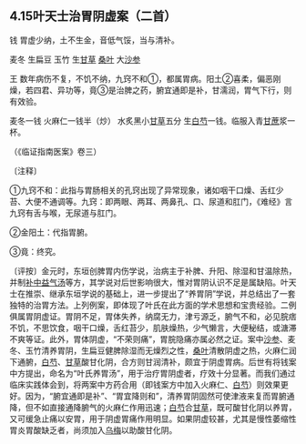 ## 4.15叶天士治胃阴虚案（二首）

钱  胃虚少纳，土不生金，音低气馁，当与清补。

麦冬  生扁豆  玉竹  生[甘草](https://www.gmzyjc.com/read/bc/bc17-0.1.8.0.0.md)  [桑叶](https://www.gmzyjc.com/read/bc/bc01-1.2.3.0.0.md)  大[沙参](https://www.gmzyjc.com/read/bc/bc17-0.4.1.0.0.md)

王  数年病伤不复，不饥不纳，九窍不和①，都属胃病。阳土②喜柔，偏恶刚燥，若四君、异功等，竟③是治脾之药，腑宜通即是补，甘濡润，胃气下行，则有效验。

麦冬一钱  火麻仁一钱半（炒）  水炙黑小[甘草](https://www.gmzyjc.com/read/bc/bc17-0.1.8.0.0.md)五分  生[白芍](https://www.gmzyjc.com/read/bc/bc17-0.3.4.0.0.md)一钱。临服入青[甘蔗](https://www.gmzyjc.com/read/bc/bc03-0.4.21.0.0.md)浆一杯。

（《临证指南医案》卷三）

〔注释〕

①九窍不和：此指与胃肠相关的孔窍出现了异常现象，诸如咽干口燥、舌红少苔、大便不通调等。九窍：即两眼、两耳、两鼻孔、口、尿道和肛门，《难经》言九窍有舌与喉，无尿道与肛门。

②金阳土：代指胃腑。

③竟：终究。

〔评按〕金元时，东垣创脾胃内伤学说，治病主于补脾、升阳、除湿和甘温除热，并制[补中益气汤](https://www.gmzyjc.com/read/fjx/fjx07-0.2.0.0.0.md)等方，其学说对后世影响很大，惟对胃阴认识不足是属缺陷。叶天士在推崇、继承东垣学说的基础上，进一步提出了“养胃阴”学说，并总结出了一套独特的治胃方法。上列例案，即体现了叶氏在此方面的学术思想和宝贵经验。二例俱属胃阴虚证。胃阴不足，胃体失养，纳腐无力，津亏源乏，腑气不和，必见脘痞不饥，不思饮食，咽干口燥，舌红苔少，肌肤燥热，少气懒言，大便秘结，或溏滞不爽等证。此外，胃体阴虚，“不荣则痛”，胃脘隐痛亦属必然之证。案中[沙参](https://www.gmzyjc.com/read/bc/bc17-0.4.1.0.0.md)、麦冬、玉竹清养胃阴，生扁豆健脾除湿而无燥烈之性，[桑叶](https://www.gmzyjc.com/read/bc/bc01-1.2.3.0.0.md)清散阴虚之热，火麻仁润下通腑，[白芍](https://www.gmzyjc.com/read/bc/bc17-0.3.4.0.0.md)、[甘草](https://www.gmzyjc.com/read/bc/bc17-0.1.8.0.0.md)酸甘化阴，合方则甘润清补，颇宜于阴虚胃病。后世有将钱案中方提出，命名为“叶氏养胃汤”，用于治疗胃阴虚者，疗效十分显著。而我们通过临床实践体会到，将两案中方药合用（即钱案方中加入火麻仁、[白芍](https://www.gmzyjc.com/read/bc/bc17-0.3.4.0.0.md)）则效果更好。因为，“腑宜通即是补”、“胃宜降则和”，清养胃阴固然可使津液来复而胃腑通降，但不如直接通降腑气的火麻仁作用迅速；[白芍](https://www.gmzyjc.com/read/bc/bc17-0.3.4.0.0.md)合[甘草](https://www.gmzyjc.com/read/bc/bc17-0.1.8.0.0.md)，既可酸甘化阴以养胃，又可缓急止痛以安胃，用于阴虚胃痛作用明显。如果阴虚较甚，尤其是慢性萎缩性胃炎胃酸缺乏者，尚须加入[乌梅](https://www.gmzyjc.com/read/bc/bc18-0.0.5.0.0.md)以助酸甘化阴。
